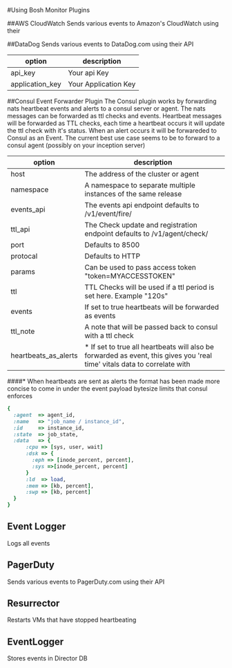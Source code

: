#Using Bosh Monitor Plugins

##AWS CloudWatch
Sends various events to Amazon's CloudWatch using their

##DataDog
Sends various events to DataDog.com using their API

| option           | description            |
|------------------|------------------------|
| api_key          | Your api Key           |
| application_key  | Your Application Key   |

##Consul Event Forwarder Plugin
The Consul plugin works by forwarding nats heartbeat events and alerts to a consul server or agent. The nats messages can be forwarded as ttl checks and events. Heartbeat messages will be forwarded as TTL checks, each time a heartbeat occurs it will update the ttl check with it's status. When an alert occurs it will be forwareded to Consul as an Event. The current best use case seems to be to forward to a consul agent (possibly on your inception server)

| option                | description                         |
|-----------------------|-------------------------------------|
|  host                 | The address of the cluster or agent |
|  namespace            | A namespace to separate multiple instances of the same release
|  events_api           | The events api endpoint defaults to /v1/event/fire/
|  ttl_api              | The Check update and registration endpoint defaults to /v1/agent/check/
|  port                 | Defaults to 8500
|  protocal             | Defaults to HTTP
|  params               | Can be used to pass access token "token=MYACCESSTOKEN"
|  ttl                  | TTL Checks will be used if a ttl period is set here. Example "120s"
|  events               | If set to true heartbeats will be forwarded as events
|  ttl_note             | A note that will be passed back to consul with a ttl check
|  heartbeats_as_alerts | * If set to true all heartbeats will also be forwarded as event, this gives you 'real time' vitals data to correlate with

####* When heartbeats are sent as alerts the format has been made more concise to come in under the event payload bytesize limits that consul enforces
```ruby
{
  :agent  => agent_id,
  :name   => "job_name / instance_id",
  :id     => instance_id,
  :state  => job_state,
  :data   => {
      :cpu => [sys, user, wait]
      :dsk => {
        :eph => [inode_percent, percent],
        :sys =>[inode_percent, percent]
      }
      :ld  => load,
      :mem => [kb, percent],
      :swp => [kb, percent]
  }
}
```

## Event Logger
 Logs all events

## PagerDuty
Sends various events to PagerDuty.com using their API

## Resurrector
Restarts VMs that have stopped heartbeating

## EventLogger
Stores events in Director DB
